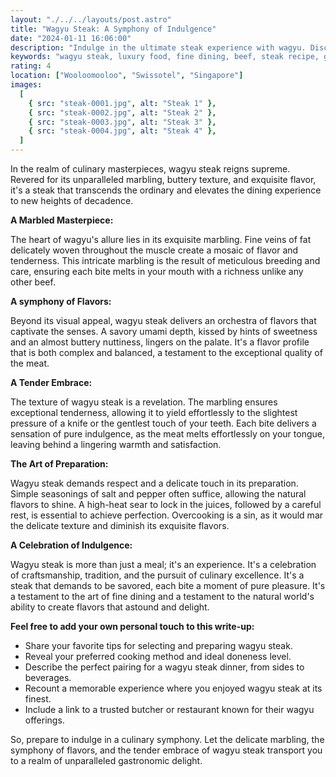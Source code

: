 ```yaml
---
layout: "./../../layouts/post.astro"
title: "Wagyu Steak: A Symphony of Indulgence"
date: "2024-01-11 16:06:00"
description: "Indulge in the ultimate steak experience with wagyu. Discover its marbled magic, exquisite flavors, and tips for cooking it to perfection. A symphony of indulgence for meat lovers!"
keywords: "wagyu steak, luxury food, fine dining, beef, steak recipe, grilling tips, marbling, tender meat, gourmet food, special occasion, cooking techniques, meat lover"
rating: 4
location: ["Wooloomooloo", "Swissotel", "Singapore"]
images:
  [
    { src: "steak-0001.jpg", alt: "Steak 1" },
    { src: "steak-0002.jpg", alt: "Steak 2" },
    { src: "steak-0003.jpg", alt: "Steak 3" },
    { src: "steak-0004.jpg", alt: "Steak 4" },
  ]
---
```


In the realm of culinary masterpieces, wagyu steak reigns supreme. Revered for its unparalleled marbling, buttery texture, and exquisite flavor, it's a steak that transcends the ordinary and elevates the dining experience to new heights of decadence.

**A Marbled Masterpiece:**

The heart of wagyu's allure lies in its exquisite marbling. Fine veins of fat delicately woven throughout the muscle create a mosaic of flavor and tenderness. This intricate marbling is the result of meticulous breeding and care, ensuring each bite melts in your mouth with a richness unlike any other beef.

**A symphony of Flavors:**

Beyond its visual appeal, wagyu steak delivers an orchestra of flavors that captivate the senses. A savory umami depth, kissed by hints of sweetness and an almost buttery nuttiness, lingers on the palate. It's a flavor profile that is both complex and balanced, a testament to the exceptional quality of the meat.

**A Tender Embrace:**

The texture of wagyu steak is a revelation. The marbling ensures exceptional tenderness, allowing it to yield effortlessly to the slightest pressure of a knife or the gentlest touch of your teeth. Each bite delivers a sensation of pure indulgence, as the meat melts effortlessly on your tongue, leaving behind a lingering warmth and satisfaction.

**The Art of Preparation:**

Wagyu steak demands respect and a delicate touch in its preparation. Simple seasonings of salt and pepper often suffice, allowing the natural flavors to shine. A high-heat sear to lock in the juices, followed by a careful rest, is essential to achieve perfection. Overcooking is a sin, as it would mar the delicate texture and diminish its exquisite flavors.

**A Celebration of Indulgence:**

Wagyu steak is more than just a meal; it's an experience. It's a celebration of craftsmanship, tradition, and the pursuit of culinary excellence. It's a steak that demands to be savored, each bite a moment of pure pleasure. It's a testament to the art of fine dining and a testament to the natural world's ability to create flavors that astound and delight.

**Feel free to add your own personal touch to this write-up:**

- Share your favorite tips for selecting and preparing wagyu steak.
- Reveal your preferred cooking method and ideal doneness level.
- Describe the perfect pairing for a wagyu steak dinner, from sides to beverages.
- Recount a memorable experience where you enjoyed wagyu steak at its finest.
- Include a link to a trusted butcher or restaurant known for their wagyu offerings.

So, prepare to indulge in a culinary symphony. Let the delicate marbling, the symphony of flavors, and the tender embrace of wagyu steak transport you to a realm of unparalleled gastronomic delight.
